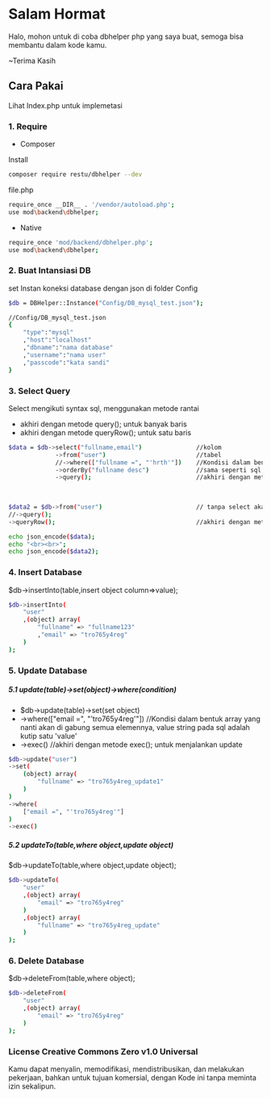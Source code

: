 # Salam Hormat
Halo, mohon untuk di coba dbhelper php yang saya buat, semoga bisa membantu dalam kode kamu. 

~Terima Kasih

## Cara Pakai
Lihat Index.php untuk implemetasi

### 1. Require
- Composer

Install
```bash
composer require restu/dbhelper --dev
```
    
file.php
```bash
require_once __DIR__ . '/vendor/autoload.php';
use mod\backend\dbhelper;
```

- Native
```bash
require_once 'mod/backend/dbhelper.php';
use mod\backend\dbhelper;
```

### 2. Buat Intansiasi DB
set Instan koneksi database dengan json di folder Config
```bash
$db = DBHelper::Instance("Config/DB_mysql_test.json");

//Config/DB_mysql_test.json
{
    "type":"mysql"
    ,"host":"localhost"
    ,"dbname":"nama database"
    ,"username":"nama user"
    ,"passcode":"kata sandi"
}
```


### 3. Select Query
Select mengikuti syntax sql, menggunakan metode rantai
- akhiri dengan metode query(); untuk banyak baris
- akhiri dengan metode queryRow(); untuk satu baris
```bash
$data = $db->select("fullname,email")               //kolom 
             ->from("user")                         //tabel
             //->where(["fullname =", "'hrth'"])    //Kondisi dalam bentuk array yang nanti akan di gabung semua elemennya, value string pada sql adalah kutip satu 'value'
             ->orderBy("fullname desc")             //sama seperti sql, 'kolom' dulu kemudian sequen 'asc/desc'
             ->query();                             //akhiri dengan metode query(); untuk banyak baris/ atau queryRow(); untuk satu baris
             
             

$data2 = $db->from("user")                          // tanpa select akan otomatis select * from(tabel)
//->query();                         
->queryRow();                                       //akhiri dengan metode queryRow(); untuk satu baris

echo json_encode($data);
echo "<br><br>";
echo json_encode($data2);
```

### 4. Insert Database
$db->insertInto(table,insert object column=>value);
```bash
$db->insertInto(
    "user"
    ,(object) array(
        "fullname" => "fullname123"
        ,"email" => "tro765y4reg"
    )
);
```

### 5. Update Database

##### 5.1 update(table)->set(object)->where(condition)
- $db->update(table)->set(set object)
- ->where(["email =", "'tro765y4reg'"])             //Kondisi dalam bentuk array yang nanti akan di gabung semua elemennya, value string pada sql adalah kutip satu 'value'
- ->exec()                                          //akhiri dengan metode exec(); untuk menjalankan update
```bash
$db->update("user")
->set(
    (object) array(
        "fullname" => "tro765y4reg_update1"
    )
)
->where(
    ["email =", "'tro765y4reg'"]
)
->exec()
```
##### 5.2 updateTo(table,where object,update object)
$db->updateTo(table,where object,update object);
```bash
$db->updateTo(
    "user"
    ,(object) array(
        "email" => "tro765y4reg"
    )
    ,(object) array(
        "fullname" => "tro765y4reg_update"
    )
);
```

### 6. Delete Database
$db->deleteFrom(table,where object);
```bash
$db->deleteFrom(
    "user"
    ,(object) array(
        "email" => "tro765y4reg"
    )
);
```

### License Creative Commons Zero v1.0 Universal
Kamu dapat menyalin, memodifikasi, mendistribusikan, dan melakukan pekerjaan, bahkan untuk tujuan komersial, dengan Kode ini tanpa meminta izin sekalipun.



